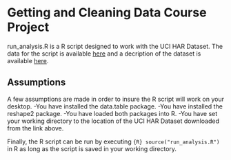 # Getting and Cleaning Data Course Project
run_analysis.R is a R script designed to work with the UCI HAR Dataset.  The data for the script is available [here](https://d396qusza40orc.cloudfront.net/getdata%2Fprojectfiles%2FUCI%20HAR%20Dataset.zip) and a decription of the dataset is available [here](http://archive.ics.uci.edu/ml/datasets/Human+Activity+Recognition+Using+Smartphones).
## Assumptions
A few assumptions are made in order to insure the R script will work on                                         your desktop.
        -You have installed the data.table package.
        -You have installed the reshape2 package.
        -You have loaded both packages into R.
        -You have set your working directory to the location of the UCI HAR                  Dataset downloaded from the link above.
        
Finally, the R script can be run by executing ```{R} source("run_analysis.R") ``` in R as long as the script is saved in your working directory.